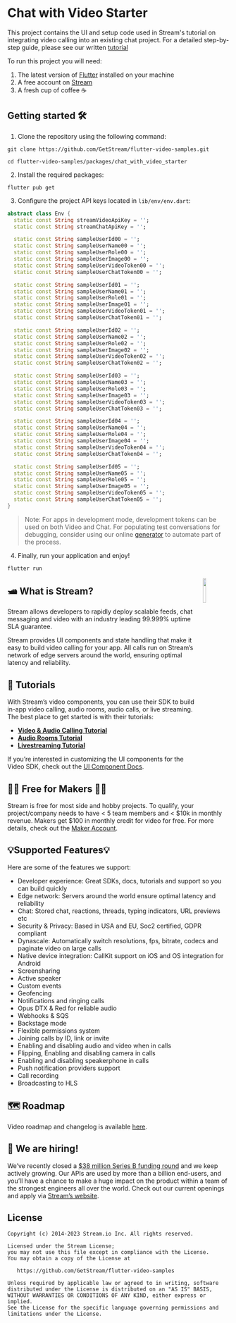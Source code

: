 # Chat with Video Starter
This project contains the UI and setup code used in Stream's tutorial on integrating video calling into an existing chat project. For a detailed step-by-step guide, please see our written [tutorial](https://getstream.io/video/docs/flutter/ui-cookbook/chat-with-video/)

To run this project you will need:
1. The latest version of [Flutter](https://flutter.dev) installed on your machine
2. A free account on [Stream](https://getstream.io/try-for-free/)
3. A fresh cup of coffee ☕️

## Getting started 🛠️
1. Clone the repository using the following command:
```shell
git clone https://github.com/GetStream/flutter-video-samples.git

cd flutter-video-samples/packages/chat_with_video_starter
```

2. Install the required packages:
```shell
flutter pub get
```

3. Configure the project API keys located in `lib/env/env.dart`:
```dart
abstract class Env {
  static const String streamVideoApiKey = '';
  static const String streamChatApiKey = '';

  static const String sampleUserId00 = '';
  static const String sampleUserName00 = '';
  static const String sampleUserRole00 = '';
  static const String sampleUserImage00 = '';
  static const String sampleUserVideoToken00 = '';
  static const String sampleUserChatToken00 = '';

  static const String sampleUserId01 = '';
  static const String sampleUserName01 = '';
  static const String sampleUserRole01 = '';
  static const String sampleUserImage01 = '';
  static const String sampleUserVideoToken01 = '';
  static const String sampleUserChatToken01 = '';

  static const String sampleUserId02 = '';
  static const String sampleUserName02 = '';
  static const String sampleUserRole02 = '';
  static const String sampleUserImage02 = '';
  static const String sampleUserVideoToken02 = '';
  static const String sampleUserChatToken02 = '';

  static const String sampleUserId03 = '';
  static const String sampleUserName03 = '';
  static const String sampleUserRole03 = '';
  static const String sampleUserImage03 = '';
  static const String sampleUserVideoToken03 = '';
  static const String sampleUserChatToken03 = '';

  static const String sampleUserId04 = '';
  static const String sampleUserName04 = '';
  static const String sampleUserRole04 = '';
  static const String sampleUserImage04 = '';
  static const String sampleUserVideoToken04 = '';
  static const String sampleUserChatToken04 = '';

  static const String sampleUserId05 = '';
  static const String sampleUserName05 = '';
  static const String sampleUserRole05 = '';
  static const String sampleUserImage05 = '';
  static const String sampleUserVideoToken05 = '';
  static const String sampleUserChatToken05 = '';
}
```

> Note: For apps in development mode, development tokens can be used on both Video and Chat. For populating test conversations for debugging, consider using our online [generator](https://generator.getstream.io/) to automate part of the process.

4. Finally, run your application and enjoy!
```dart
flutter run 
```

<a href="https://getstream.io">
<img src="https://user-images.githubusercontent.com/24237865/138428440-b92e5fb7-89f8-41aa-96b1-71a5486c5849.png" align="right" width="12%"/>
</a>

## 🛥 What is Stream?
Stream allows developers to rapidly deploy scalable feeds, chat messaging and video with an industry leading 99.999% uptime SLA guarantee.

Stream provides UI components and state handling that make it easy to build video calling for your app. All calls run on Stream’s network of edge servers around the world, ensuring optimal latency and reliability.

## 📕 Tutorials
With Stream’s video components, you can use their SDK to build in-app video calling, audio rooms, audio calls, or live streaming. The best place to get started is with their tutorials:

- **[Video & Audio Calling Tutorial](https://getstream.io/video/docs/flutter/video-calling-guide/)**
- **[Audio Rooms Tutorial](https://getstream.io/video/docs/flutter/audio-rooms/)**
- **[Livestreaming Tutorial](https://getstream.io/video/docs/flutter/livestreaming/)**

If you’re interested in customizing the UI components for the Video SDK, check out the [UI Component Docs](https://getstream.io/video/docs/flutter/ui-components-overview/).

## 👩‍💻 Free for Makers 👨‍💻
Stream is free for most side and hobby projects. To qualify, your project/company needs to have < 5 team members and < $10k in monthly revenue. Makers get $100 in monthly credit for video for free. For more details, check out the [Maker Account](https://getstream.io/maker-account).

## 💡Supported Features💡
Here are some of the features we support:

- Developer experience: Great SDKs, docs, tutorials and support so you can build quickly
- Edge network: Servers around the world ensure optimal latency and reliability
- Chat: Stored chat, reactions, threads, typing indicators, URL previews etc
- Security & Privacy: Based in USA and EU, Soc2 certified, GDPR compliant
- Dynascale: Automatically switch resolutions, fps, bitrate, codecs and paginate video on large calls
- Native device integration: CallKit support on iOS and OS integration for Android
- Screensharing
- Active speaker
- Custom events
- Geofencing
- Notifications and ringing calls
- Opus DTX & Red for reliable audio
- Webhooks & SQS
- Backstage mode
- Flexible permissions system
- Joining calls by ID, link or invite
- Enabling and disabling audio and video when in calls
- Flipping, Enabling and disabling camera in calls
- Enabling and disabling speakerphone in calls
- Push notification providers support
- Call recording
- Broadcasting to HLS

## 🗺️ Roadmap
Video roadmap and changelog is available [here](https://github.com/GetStream/protocol/discussions/127).

## 💼 We are hiring!
We’ve recently closed a [$38 million Series B funding round](https://techcrunch.com/2021/03/04/stream-raises-38m-as-its-chat-and-activity-feed-apis-power-communications-for-1b-users/) and we keep actively growing. Our APIs are used by more than a billion end-users, and you’ll have a chance to make a huge impact on the product within a team of the strongest engineers all over the world. Check out our current openings and apply via [Stream’s website](https://getstream.io/team/#jobs).

## License
```
Copyright (c) 2014-2023 Stream.io Inc. All rights reserved.

Licensed under the Stream License;
you may not use this file except in compliance with the License.
You may obtain a copy of the License at

   https://github.com/GetStream/flutter-video-samples

Unless required by applicable law or agreed to in writing, software
distributed under the License is distributed on an "AS IS" BASIS,
WITHOUT WARRANTIES OR CONDITIONS OF ANY KIND, either express or implied.
See the License for the specific language governing permissions and
limitations under the License.
```